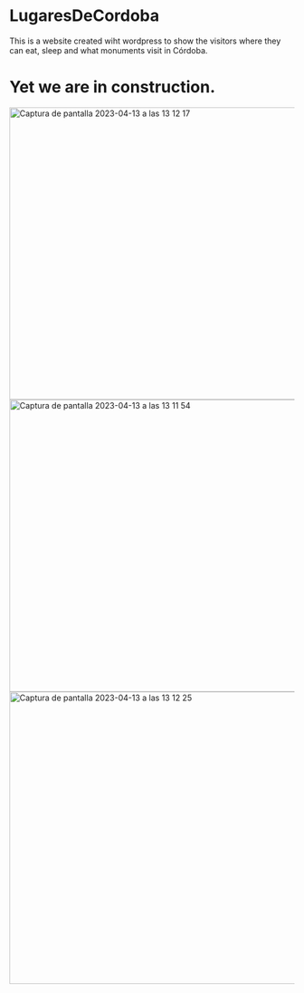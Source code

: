 # LugaresDeCordoba
This is a website created wiht wordpress to show the visitors where they can eat, sleep and what monuments visit in Córdoba.

# Yet we are in construction.


<img width="516" alt="Captura de pantalla 2023-04-13 a las 13 12 17" src="https://user-images.githubusercontent.com/121671203/231741911-c2f155e3-934d-49ce-bcd1-86232ab8564b.png">
<img width="516" alt="Captura de pantalla 2023-04-13 a las 13 11 54" src="https://user-images.githubusercontent.com/121671203/231741923-d90b1530-e6dd-4439-baf8-12ebcd4eb926.png">
<img width="516" alt="Captura de pantalla 2023-04-13 a las 13 12 25" src="https://user-images.githubusercontent.com/121671203/231741956-9148e926-f94c-4ed2-a40c-3067b18548ec.png">
